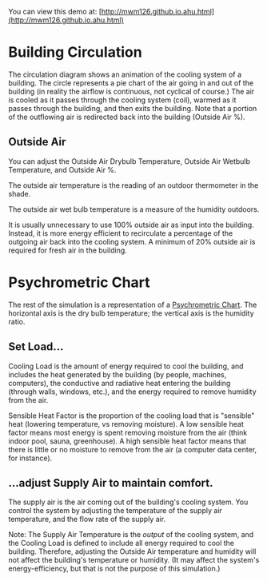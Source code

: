You can view this demo at: [http://mwm126.github.io.ahu.html](http://mwm126.github.io.ahu.html)

# Building Circulation

The circulation diagram shows an animation of the cooling system of a building.
The circle represents a pie chart of the air going in and out of the building
(in reality the airflow is continuous, not cyclical of course.) The air is
cooled as it passes through the cooling system (coil), warmed as it passes
through the building, and then exits the building. Note that a portion of the
outflowing air is redirected back into the building (Outside Air %).

## Outside Air

You can adjust the Outside Air Drybulb Temperature, Outside Air Wetbulb
Temperature, and Outside Air %.

The outside air temperature is the reading of an outdoor thermometer in the shade.

The outside air wet bulb temperature is a measure of the humidity outdoors.

It is usually unnecessary to use 100% outside air as input into the building.
Instead, it is more energy efficient to recirculate a percentage of the outgoing
air back into the cooling system. A minimum of 20% outside air is required for
fresh air in the building.
# Psychrometric Chart

The rest of the simulation is a representation of a [Psychrometric
Chart](https://en.wikipedia.org/wiki/Psychrometrics#Psychrometric_charts). The
horizontal axis is the dry bulb temperature; the vertical axis is the humidity
ratio.

## Set Load...

Cooling Load is the amount of energy required to cool the building, and includes
the heat generated by the building (by people, machines, computers), the
conductive and radiative heat entering the building (through walls, windows,
etc.), and the energy required to remove humidity from the air.

Sensible Heat Factor is the proportion of the cooling load that is "sensible"
heat (lowering temperature, vs removing moisture). A low sensible heat factor
means most energy is spent removing moisture from the air (think indoor pool,
sauna, greenhouse). A high sensible heat factor means that there is little or no
moisture to remove from the air (a computer data center, for instance).

## ...adjust Supply Air to maintain comfort.

The supply air is the air coming out of the building's cooling system. You
control the system by adjusting the temperature of the supply air temperature,
and the flow rate of the supply air.

Note: The Supply Air Temperature is the *output* of the cooling system, and the
Cooling Load is defined to include all energy required to cool the building.
Therefore, adjusting the Outside Air temperature and humidity will not affect
the building's temperature or humidity. (It may affect the system's
energy-efficiency, but that is not the purpose of this simulation.)
